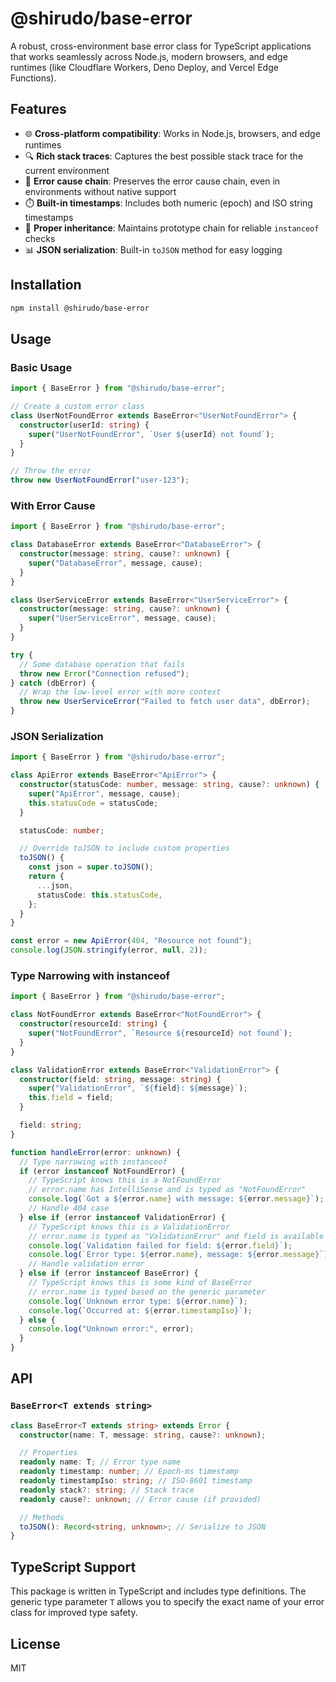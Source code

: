 # @shirudo/base-error

A robust, cross-environment base error class for TypeScript applications that works seamlessly across Node.js, modern browsers, and edge runtimes (like Cloudflare Workers, Deno Deploy, and Vercel Edge Functions).

## Features

- 🌐 **Cross-platform compatibility**: Works in Node.js, browsers, and edge runtimes
- 🔍 **Rich stack traces**: Captures the best possible stack trace for the current environment
- 🔄 **Error cause chain**: Preserves the error cause chain, even in environments without native support
- ⏱️ **Built-in timestamps**: Includes both numeric (epoch) and ISO string timestamps
- 🧬 **Proper inheritance**: Maintains prototype chain for reliable `instanceof` checks
- 📊 **JSON serialization**: Built-in `toJSON` method for easy logging

## Installation

```bash
npm install @shirudo/base-error
```

## Usage

### Basic Usage

```typescript
import { BaseError } from "@shirudo/base-error";

// Create a custom error class
class UserNotFoundError extends BaseError<"UserNotFoundError"> {
  constructor(userId: string) {
    super("UserNotFoundError", `User ${userId} not found`);
  }
}

// Throw the error
throw new UserNotFoundError("user-123");
```

### With Error Cause

```typescript
import { BaseError } from "@shirudo/base-error";

class DatabaseError extends BaseError<"DatabaseError"> {
  constructor(message: string, cause?: unknown) {
    super("DatabaseError", message, cause);
  }
}

class UserServiceError extends BaseError<"UserServiceError"> {
  constructor(message: string, cause?: unknown) {
    super("UserServiceError", message, cause);
  }
}

try {
  // Some database operation that fails
  throw new Error("Connection refused");
} catch (dbError) {
  // Wrap the low-level error with more context
  throw new UserServiceError("Failed to fetch user data", dbError);
}
```

### JSON Serialization

```typescript
import { BaseError } from "@shirudo/base-error";

class ApiError extends BaseError<"ApiError"> {
  constructor(statusCode: number, message: string, cause?: unknown) {
    super("ApiError", message, cause);
    this.statusCode = statusCode;
  }

  statusCode: number;

  // Override toJSON to include custom properties
  toJSON() {
    const json = super.toJSON();
    return {
      ...json,
      statusCode: this.statusCode,
    };
  }
}

const error = new ApiError(404, "Resource not found");
console.log(JSON.stringify(error, null, 2));
```

### Type Narrowing with instanceof

```typescript
import { BaseError } from "@shirudo/base-error";

class NotFoundError extends BaseError<"NotFoundError"> {
  constructor(resourceId: string) {
    super("NotFoundError", `Resource ${resourceId} not found`);
  }
}

class ValidationError extends BaseError<"ValidationError"> {
  constructor(field: string, message: string) {
    super("ValidationError", `${field}: ${message}`);
    this.field = field;
  }

  field: string;
}

function handleError(error: unknown) {
  // Type narrowing with instanceof
  if (error instanceof NotFoundError) {
    // TypeScript knows this is a NotFoundError
    // error.name has IntelliSense and is typed as "NotFoundError"
    console.log(`Got a ${error.name} with message: ${error.message}`);
    // Handle 404 case
  } else if (error instanceof ValidationError) {
    // TypeScript knows this is a ValidationError
    // error.name is typed as "ValidationError" and field is available
    console.log(`Validation failed for field: ${error.field}`);
    console.log(`Error type: ${error.name}, message: ${error.message}`);
    // Handle validation error
  } else if (error instanceof BaseError) {
    // TypeScript knows this is some kind of BaseError
    // error.name is typed based on the generic parameter
    console.log(`Unknown error type: ${error.name}`);
    console.log(`Occurred at: ${error.timestampIso}`);
  } else {
    console.log("Unknown error:", error);
  }
}
```

## API

### `BaseError<T extends string>`

```typescript
class BaseError<T extends string> extends Error {
  constructor(name: T, message: string, cause?: unknown);

  // Properties
  readonly name: T; // Error type name
  readonly timestamp: number; // Epoch-ms timestamp
  readonly timestampIso: string; // ISO-8601 timestamp
  readonly stack?: string; // Stack trace
  readonly cause?: unknown; // Error cause (if provided)

  // Methods
  toJSON(): Record<string, unknown>; // Serialize to JSON
}
```

## TypeScript Support

This package is written in TypeScript and includes type definitions. The generic type parameter `T` allows you to specify the exact name of your error class for improved type safety.

## License

MIT
